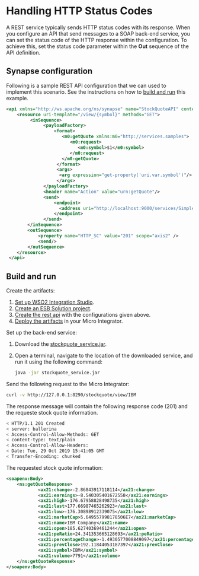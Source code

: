 # Handling HTTP Status Codes
A REST service typically sends HTTP status codes with its response. When you configure an API that send messages to a SOAP back-end service, you can set the status code of the HTTP response within the configuration. To achieve this, set the status code parameter within the **Out** sequence of the API definition.

## Synapse configuration  

Following is a sample REST API configuration that we can used to implement this scenario. See the instructions on how to [build and run](#build-and-run) this example.

```xml
<api xmlns="http://ws.apache.org/ns/synapse" name="StockQuoteAPI" context="/stockquote">`
    <resource uri-template="/view/{symbol}" methods="GET">
         <inSequence>
              <payloadFactory>
                  <format>
                     <m0:getQuote xmlns:m0="http://services.samples">
                        <m0:request>
                           <m0:symbol>$1</m0:symbol>
                        </m0:request>
                     </m0:getQuote>
                   </format>
                   <args>
                    <arg expression="get-property('uri.var.symbol')"/>
                   </args>
              </payloadFactory>
              <header name="Action" value="urn:getQuote"/>
              <send>
                  <endpoint>
                    <address uri="http://localhost:9000/services/SimpleStockQuoteService" format="soap11"/>
                  </endpoint>
              </send>
        </inSequence>
        <outSequence>
            <property name="HTTP_SC" value="201" scope="axis2" />
            <send/>
        </outSequence>  
    </resource>
 </api>
```  

## Build and run

Create the artifacts:

1. [Set up WSO2 Integration Studio](../../../../develop/installing-WSO2-Integration-Studio).
2. [Create an ESB Solution project](../../../../develop/creating-projects/#esb-config-project).
3. [Create the rest api](../../../../develop/creating-artifacts/creating-an-api) with the configurations given above.
4. [Deploy the artifacts](../../../../develop/deploy-and-run) in your Micro Integrator.

Set up the back-end service:

1. Download the [stockquote_service.jar](https://github.com/wso2-docs/WSO2_EI/blob/master/Back-End-Service/stockquote_service.jar).
2. Open a terminal, navigate to the location of the downloaded service, and run it using the following command:

    ```bash
    java -jar stockquote_service.jar
    ```

Send the following request to the Micro Integrator:
    
```bash
curl -v http://127.0.0.1:8290/stockquote/view/IBM
```

The response message will contain the following response code (201) and the requeste stock quote information.  

```bash
< HTTP/1.1 201 Created
< server: ballerina
< Access-Control-Allow-Methods: GET
< content-type: text/plain
< Access-Control-Allow-Headers: 
< Date: Tue, 29 Oct 2019 15:41:05 GMT
< Transfer-Encoding: chunked
```

The requested stock quote information:

```xml
<soapenv:Body>
    <ns:getQuoteResponse>
            <ax21:change>-2.86843917118114</ax21:change>
            <ax21:earnings>-8.540305401672558</ax21:earnings>
            <ax21:high>-176.67958828498735</ax21:high>
            <ax21:last>177.66987465262923</ax21:last>
            <ax21:low>-176.30898912339075</ax21:low>
            <ax21:marketCap>5.649557998178506E7</ax21:marketCap>
            <ax21:name>IBM Company</ax21:name>
            <ax21:open>185.62740369461244</ax21:open>
            <ax21:peRatio>24.341353665128693</ax21:peRatio>
            <ax21:percentageChange>-1.4930577008849097</ax21:percentageChange>
            <ax21:prevClose>192.11844053187397</ax21:prevClose>
            <ax21:symbol>IBM</ax21:symbol>
            <ax21:volume>7791</ax21:volume>
    </ns:getQuoteResponse>
</soapenv:Body>
```